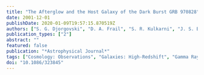 ```yaml
---
title: "The Afterglow and the Host Galaxy of the Dark Burst GRB 970828"
date: 2001-12-01
publishDate: 2020-01-09T19:57:15.870519Z
authors: ["S. G. Djorgovski", "D. A. Frail", "S. R. Kulkarni", "J. S. Bloom", "S. C. Odewahn", "A. Diercks"]
publication_types: ["2"]
abstract: ""
featured: false
publication: "*Astrophysical Journal*"
tags: ["Cosmology: Observations", "Galaxies: High-Redshift", "Gamma Rays: Bursts", "Radio Continuum: General", "Astrophysics"]
doi: "10.1086/323845"
---
```



